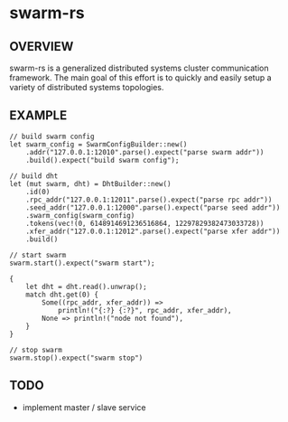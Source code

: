 # swarm-rs
## OVERVIEW
swarm-rs is a generalized distributed systems cluster communication framework. The main goal of this effort is to quickly and easily setup a variety of distributed systems topologies.

## EXAMPLE
    // build swarm config
    let swarm_config = SwarmConfigBuilder::new()
        .addr("127.0.0.1:12010".parse().expect("parse swarm addr"))
        .build().expect("build swarm config");

    // build dht
    let (mut swarm, dht) = DhtBuilder::new()
        .id(0)
        .rpc_addr("127.0.0.1:12011".parse().expect("parse rpc addr"))
        .seed_addr("127.0.0.1:12000".parse().expect("parse seed addr"))
        .swarm_config(swarm_config)
        .tokens(vec!(0, 6148914691236516864, 12297829382473033728))
        .xfer_addr("127.0.0.1:12012".parse().expect("parse xfer addr"))
        .build()

    // start swarm
    swarm.start().expect("swarm start");

    {
        let dht = dht.read().unwrap();
        match dht.get(0) {
            Some((rpc_addr, xfer_addr)) =>
                println!("{:?} {:?}", rpc_addr, xfer_addr),
            None => println!("node not found"),
        }
    }

    // stop swarm
    swarm.stop().expect("swarm stop")

## TODO
- implement master / slave service
